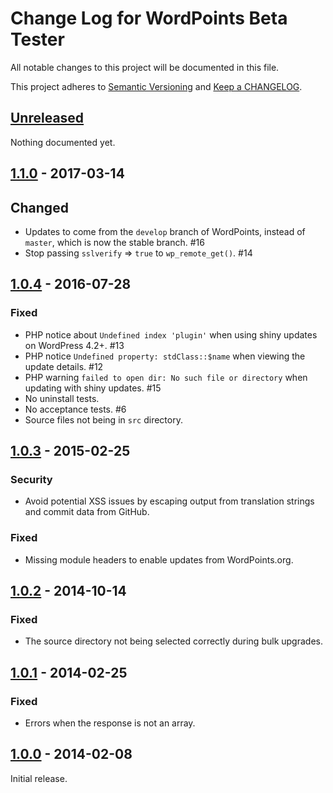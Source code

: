# Change Log for WordPoints Beta Tester

All notable changes to this project will be documented in this file.

This project adheres to [Semantic Versioning](http://semver.org/) and [Keep a CHANGELOG](http://keepachangelog.com/).

## [Unreleased]

Nothing documented yet.

## [1.1.0] - 2017-03-14

## Changed

- Updates to come from the `develop` branch of WordPoints, instead of `master`, which is now the stable branch. #16
- Stop passing `sslverify` => `true` to `wp_remote_get()`. #14

## [1.0.4] - 2016-07-28

### Fixed

- PHP notice about `Undefined index 'plugin'` when using shiny updates on WordPress 4.2+. #13
- PHP notice `Undefined property: stdClass::$name` when viewing the update details. #12
- PHP warning `failed to open dir: No such file or directory` when updating with shiny updates. #15
- No uninstall tests.
- No acceptance tests. #6
- Source files not being in `src` directory.

## [1.0.3] - 2015-02-25

### Security

- Avoid potential XSS issues by escaping output from translation strings and commit data from GitHub.

### Fixed

- Missing module headers to enable updates from WordPoints.org.

## [1.0.2] - 2014-10-14

### Fixed

- The source directory not being selected correctly during bulk upgrades.

## [1.0.1] - 2014-02-25

### Fixed

- Errors when the response is not an array.

## [1.0.0] - 2014-02-08

Initial release.

[unreleased]: https://github.com/WordPoints/beta-tester/compare/master...HEAD
[1.1.0]: https://github.com/WordPoints/beta-tester/compare/1.0.4...1.1.0
[1.0.4]: https://github.com/WordPoints/beta-tester/compare/1.0.3...1.0.4
[1.0.3]: https://github.com/WordPoints/beta-tester/compare/1.0.2...1.0.3
[1.0.2]: https://github.com/WordPoints/beta-tester/compare/1.0.1...1.0.2
[1.0.1]: https://github.com/WordPoints/beta-tester/compare/1.0.0...1.0.1
[1.0.0]: https://github.com/WordPoints/beta-tester/compare/...1.0.0
